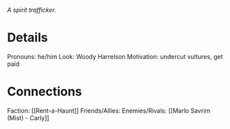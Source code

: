 ---
---

*A spirit trafficker.*
# Details
Pronouns: he/him
Look: Woody Harrelson
Motivation: undercut vultures, get paid 
# Connections
Faction: [[Rent-a-Haunt]]
Friends/Allies:
Enemies/Rivals: [[Marlo Savrim (Mist) - Carly]]